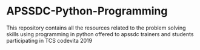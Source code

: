 # APSSDC-Python-Programming
This repository contains all the resources related to the problem solving skills using programming in python offered to apssdc trainers and students participating in TCS codevita 2019
